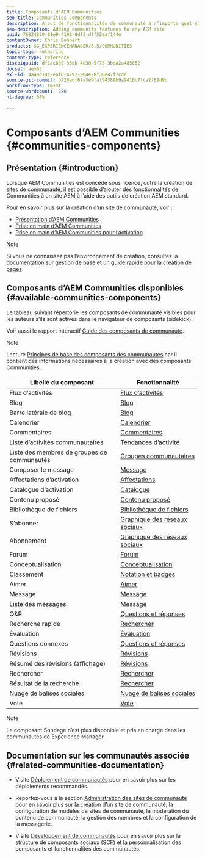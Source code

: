 ```yaml
---
title: Composants d’AEM Communities
seo-title: Communities Components
description: Ajout de fonctionnalités de communauté à n’importe quel site AEM
seo-description: Adding community features to any AEM site
uuid: 76824820-81e9-4192-8df3-dff55eaf144e
contentOwner: Chris Bohnert
products: SG_EXPERIENCEMANAGER/6.5/COMMUNITIES
topic-tags: authoring
content-type: reference
discoiquuid: df1ac689-33db-4e30-9f75-3bda2a485652
docset: aem65
exl-id: 4a49d14c-e6f0-4791-904e-8f30e47f7cde
source-git-commit: b220adf6fa3e9faf94389b9a9416b7fca2f89d9d
workflow-type: tm+mt
source-wordcount: '286'
ht-degree: 68%

---
```


# Composants d’AEM Communities {#communities-components}

## Présentation  {#introduction}

Lorsque AEM Communities est concédé sous licence, outre la création de sites de communauté, il est possible d’ajouter des fonctionnalités de Communities à un site AEM à l’aide des outils de création AEM standard.

Pour en savoir plus sur la création d’un site de communauté, voir :

* [Présentation d’AEM Communities](/help/communities/overview.md)
* [Prise en main d’AEM Communities](/help/communities/getting-started.md)
* [Prise en main d’AEM Communities pour l’activation](/help/communities/getting-started-enablement.md)

>[!NOTE]
>
>Si vous ne connaissez pas l’environnement de création, consultez la documentation sur [gestion de base](/help/sites-authoring/basic-handling.md) et un [guide rapide pour la création de pages](/help/sites-authoring/qg-page-authoring.md).

## Composants d’AEM Communities disponibles {#available-communities-components}

Le tableau suivant répertorie les composants de communauté visibles pour les auteurs s’ils sont activés dans le navigateur de composants (sidekick).

Voir aussi le rapport interactif [Guide des composants de communauté](/help/communities/components-guide.md).

>[!NOTE]
>
>Lecture [Principes de base des composants des communautés](/help/communities/basics.md) car il contient des informations nécessaires à la création avec des composants Communities.

| **Libellé du composant**  | **Fonctionnalité** |
|---|---|
| Flux d’activités | [Flux d’activités](/help/communities/activities.md) |
| Blog | [Blog](/help/communities/blog-feature.md) |
| Barre latérale de blog | [Blog](/help/communities/blog-feature.md) |
| Calendrier | [Calendrier](/help/communities/calendar.md) |
| Commentaires | [Commentaires](/help/communities/comments.md) |
| Liste d’activités communautaires | [Tendances d’activité](/help/communities/trends.md) |
| Liste des membres de groupes de communautés | [Groupes communautaires](/help/communities/creating-groups.md) |
| Composer le message | [Message](/help/communities/configure-messaging.md) |
| Affectations d’activation | [Affectations](/help/communities/assignments.md) |
| Catalogue d’activation | [Catalogue](/help/communities/catalog.md) |
| Contenu proposé | [Contenu proposé](/help/communities/featured.md) |
| Bibliothèque de fichiers | [Bibliothèque de fichiers](/help/communities/file-library.md) |
| S’abonner | [Graphique des réseaux sociaux](/help/communities/socialgraph.md) |
| Abonnement | [Graphique des réseaux sociaux](/help/communities/socialgraph.md) |
| Forum | [Forum](/help/communities/forum.md) |
| Conceptualisation | [Conceptualisation](/help/communities/ideation-feature.md) |
| Classement | [Notation et badges](/help/communities/enabling-leaderboard.md) |
| Aimer | [Aimer](/help/communities/liking.md) |
| Message | [Message](/help/communities/configure-messaging.md) |
| Liste des messages | [Message](/help/communities/configure-messaging.md) |
| Q&amp;R | [Questions et réponses](/help/communities/working-with-qna.md) |
| Recherche rapide | [Rechercher](/help/communities/search.md) |
| Évaluation | [Évaluation](/help/communities/rating.md) |
| Questions connexes | [Questions et réponses](/help/communities/working-with-qna.md) |
| Révisions | [Révisions](/help/communities/reviews.md) |
| Résumé des révisions (affichage) | [Révisions](/help/communities/reviews.md) |
| Rechercher | [Rechercher](/help/communities/search.md) |
| Résultat de la recherche | [Rechercher](/help/communities/search.md) |
| Nuage de balises sociales | [Nuage de balises sociales](/help/communities/tagcloud.md) |
| Vote | [Vote](/help/communities/voting.md) |

>[!NOTE]
>
>Le composant Sondage n’est plus disponible et pris en charge dans les communautés de Experience Manager.

## Documentation sur les communautés associée {#related-communities-documentation}

* Visite [Déploiement de communautés](/help/communities/deploy-communities.md) pour en savoir plus sur les déploiements recommandés.

* Reportez-vous à la section [Administration des sites de communauté](/help/communities/administer-landing.md) pour en savoir plus sur la création d’un site de communauté, la configuration de modèles de sites de communauté, la modération du contenu de communauté, la gestion des membres et la configuration de la messagerie.

* Visite [Développement de communautés](/help/communities/communities.md) pour en savoir plus sur la structure de composants sociaux (SCF) et la personnalisation des composants et fonctionnalités des communautés.
